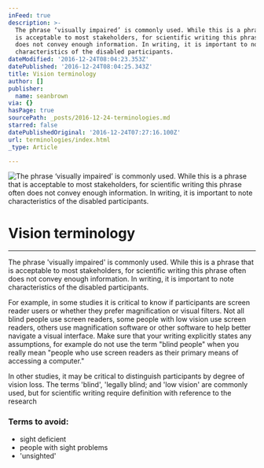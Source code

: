 ```yaml
---
inFeed: true
description: >-
  The phrase ‘visually impaired’ is commonly used. While this is a phrase that
  is acceptable to most stakeholders, for scientific writing this phrase often
  does not convey enough information. In writing, it is important to note
  characteristics of the disabled participants.
dateModified: '2016-12-24T08:04:23.353Z'
datePublished: '2016-12-24T08:04:25.343Z'
title: Vision terminology
author: []
publisher:
  name: seanbrown
via: {}
hasPage: true
sourcePath: _posts/2016-12-24-terminologies.md
starred: false
datePublishedOriginal: '2016-12-24T07:27:16.100Z'
url: terminologies/index.html
_type: Article

---
```

![The phrase ‘visually impaired’ is commonly used. While this is a phrase that is acceptable to most stakeholders, for scientific writing this phrase often does not convey enough information. In writing, it is important to note characteristics of the disabled participants.](https://the-grid-user-content.s3-us-west-2.amazonaws.com/7a9d1ee6-f2f8-4da2-bd72-622454571fca.jpg)

# Vision terminology

---

The phrase 'visually impaired' is commonly used. While this is a phrase that is acceptable to most stakeholders, for scientific writing this phrase often does not convey enough information. In writing, it is important to note characteristics of the disabled participants.

For example, in some studies it is critical to know if participants are screen reader users or whether they prefer magnification or visual filters. Not all blind people use screen readers, some people with low vision use screen readers, others use magnification software or other software to help better navigate a visual interface. Make sure that your writing explicitly states any assumptions, for example do not use the term "blind people" when you really mean "people who use screen readers as their primary means of accessing a computer."

In other studies, it may be critical to distinguish participants by degree of vision loss. The terms 'blind', 'legally blind; and 'low vision' are commonly used, but for scientific writing require definition with reference to the research

### Terms to avoid:

* sight deficient
* people with sight problems
* 'unsighted'
